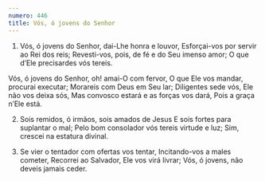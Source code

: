 ```yaml
---
numero: 446
title: Vós, ó jovens do Senhor
---
```

1. Vós, ó jovens do Senhor, dai-Lhe honra e louvor,
Esforçai-vos por servir ao Rei dos reis;
Revesti-vos, pois, de fé e do Seu imenso amor;
O que d’Ele precisardes vós tereis.

Vós, ó jovens do Senhor, oh! amai-O com fervor,
O que Ele vos mandar, procurai executar;
Morareis com Deus em Seu lar;
Diligentes sede vós, Ele não vos deixa sós,
Mas convosco estará e as forças vos dará,
Pois a graça n’Ele está.

2. Sois remidos, ó irmãos, sois amados de Jesus
E sois fortes para suplantar o mal;
Pelo bom consolador vós tereis virtude e luz;
Sim, crescei na estatura divinal.

3. Se vier o tentador com ofertas vos tentar,
Incitando-vos a males cometer,
Recorrei ao Salvador, Ele vos virá livrar;
Vós, ó jovens, não deveis jamais ceder.
